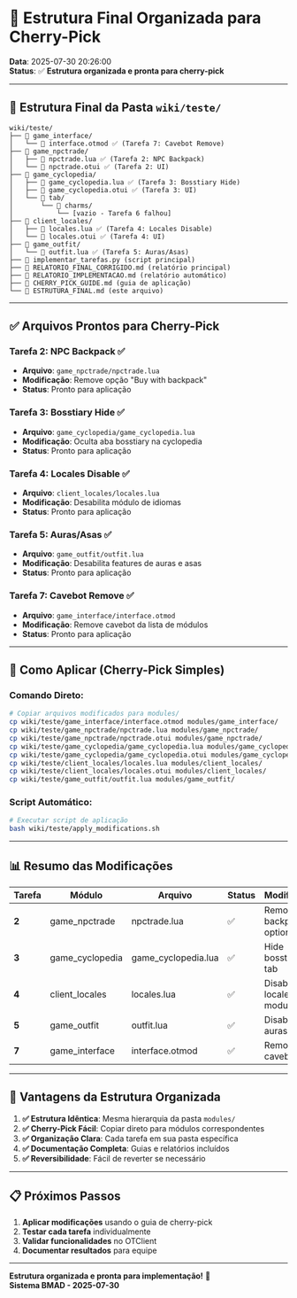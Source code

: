 # 📁 Estrutura Final Organizada para Cherry-Pick

**Data**: 2025-07-30 20:26:00  
**Status**: ✅ **Estrutura organizada e pronta para cherry-pick**

---

## 🎯 **Estrutura Final da Pasta `wiki/teste/`**

```
wiki/teste/
├── 📁 game_interface/
│   └── 📄 interface.otmod ✅ (Tarefa 7: Cavebot Remove)
├── 📁 game_npctrade/
│   ├── 📄 npctrade.lua ✅ (Tarefa 2: NPC Backpack)
│   └── 📄 npctrade.otui ✅ (Tarefa 2: UI)
├── 📁 game_cyclopedia/
│   ├── 📄 game_cyclopedia.lua ✅ (Tarefa 3: Bosstiary Hide)
│   ├── 📄 game_cyclopedia.otui ✅ (Tarefa 3: UI)
│   └── 📁 tab/
│       └── 📁 charms/
│           └── [vazio - Tarefa 6 falhou]
├── 📁 client_locales/
│   ├── 📄 locales.lua ✅ (Tarefa 4: Locales Disable)
│   └── 📄 locales.otui ✅ (Tarefa 4: UI)
├── 📁 game_outfit/
│   └── 📄 outfit.lua ✅ (Tarefa 5: Auras/Asas)
├── 📄 implementar_tarefas.py (script principal)
├── 📄 RELATORIO_FINAL_CORRIGIDO.md (relatório principal)
├── 📄 RELATORIO_IMPLEMENTACAO.md (relatório automático)
├── 📄 CHERRY_PICK_GUIDE.md (guia de aplicação)
└── 📄 ESTRUTURA_FINAL.md (este arquivo)
```

---

## ✅ **Arquivos Prontos para Cherry-Pick**

### **Tarefa 2: NPC Backpack** ✅
- **Arquivo**: `game_npctrade/npctrade.lua`
- **Modificação**: Remove opção "Buy with backpack"
- **Status**: Pronto para aplicação

### **Tarefa 3: Bosstiary Hide** ✅
- **Arquivo**: `game_cyclopedia/game_cyclopedia.lua`
- **Modificação**: Oculta aba bosstiary na cyclopedia
- **Status**: Pronto para aplicação

### **Tarefa 4: Locales Disable** ✅
- **Arquivo**: `client_locales/locales.lua`
- **Modificação**: Desabilita módulo de idiomas
- **Status**: Pronto para aplicação

### **Tarefa 5: Auras/Asas** ✅
- **Arquivo**: `game_outfit/outfit.lua`
- **Modificação**: Desabilita features de auras e asas
- **Status**: Pronto para aplicação

### **Tarefa 7: Cavebot Remove** ✅
- **Arquivo**: `game_interface/interface.otmod`
- **Modificação**: Remove cavebot da lista de módulos
- **Status**: Pronto para aplicação

---

## 🚀 **Como Aplicar (Cherry-Pick Simples)**

### **Comando Direto:**
```bash
# Copiar arquivos modificados para modules/
cp wiki/teste/game_interface/interface.otmod modules/game_interface/
cp wiki/teste/game_npctrade/npctrade.lua modules/game_npctrade/
cp wiki/teste/game_npctrade/npctrade.otui modules/game_npctrade/
cp wiki/teste/game_cyclopedia/game_cyclopedia.lua modules/game_cyclopedia/
cp wiki/teste/game_cyclopedia/game_cyclopedia.otui modules/game_cyclopedia/
cp wiki/teste/client_locales/locales.lua modules/client_locales/
cp wiki/teste/client_locales/locales.otui modules/client_locales/
cp wiki/teste/game_outfit/outfit.lua modules/game_outfit/
```

### **Script Automático:**
```bash
# Executar script de aplicação
bash wiki/teste/apply_modifications.sh
```

---

## 📊 **Resumo das Modificações**

| Tarefa | Módulo | Arquivo | Status | Modificação |
|--------|--------|---------|--------|-------------|
| **2** | game_npctrade | npctrade.lua | ✅ | Remove backpack option |
| **3** | game_cyclopedia | game_cyclopedia.lua | ✅ | Hide bosstiary tab |
| **4** | client_locales | locales.lua | ✅ | Disable locales module |
| **5** | game_outfit | outfit.lua | ✅ | Disable auras/wings |
| **7** | game_interface | interface.otmod | ✅ | Remove cavebot |

---

## 🎉 **Vantagens da Estrutura Organizada**

1. **✅ Estrutura Idêntica**: Mesma hierarquia da pasta `modules/`
2. **✅ Cherry-Pick Fácil**: Copiar direto para módulos correspondentes
3. **✅ Organização Clara**: Cada tarefa em sua pasta específica
4. **✅ Documentação Completa**: Guias e relatórios incluídos
5. **✅ Reversibilidade**: Fácil de reverter se necessário

---

## 📋 **Próximos Passos**

1. **Aplicar modificações** usando o guia de cherry-pick
2. **Testar cada tarefa** individualmente
3. **Validar funcionalidades** no OTClient
4. **Documentar resultados** para equipe

---

**Estrutura organizada e pronta para implementação!** 🚀  
**Sistema BMAD - 2025-07-30** 